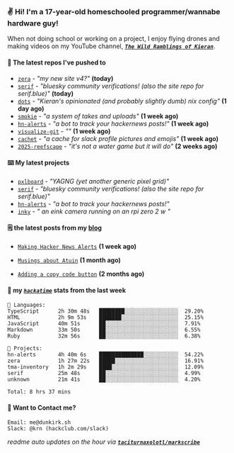 ### ✌️ Hi! I'm a 17-year-old homeschooled programmer/wannabe hardware guy!

When not doing school or working on a project, I enjoy flying drones and making videos on my YouTube channel, [**_`The Wild Ramblings of Kieran`_**](https://youtube.com/@kieran.rambles).

#### 👷 The latest repos I've pushed to

- [`zera`](https://github.com/taciturnaxolotl/zera) - _"my new site v4?"_ **(today)**
- [`serif`](https://github.com/taciturnaxolotl/serif) - _"bluesky community verifications! (also the site repo for serif.blue)"_ **(today)**
- [`dots`](https://github.com/taciturnaxolotl/dots) - _"Kieran's opinionated (and probably slightly dumb) nix config"_ **(1 day ago)**
- [`smokie`](https://github.com/taciturnaxolotl/smokie) - _"a system of takes and uploads"_ **(1 week ago)**
- [`hn-alerts`](https://github.com/taciturnaxolotl/hn-alerts) - _"a bot to track your hackernews posts!"_ **(1 week ago)**
- [`visualize-git`](https://github.com/maxwofford/visualize-git) - _""_ **(1 week ago)**
- [`cachet`](https://github.com/taciturnaxolotl/cachet) - _"a cache for slack profile pictures and emojis"_ **(1 week ago)**
- [`2025-reefscape`](https://github.com/df1317/2025-reefscape) - _"it's not a water game but it will do"_ **(2 weeks ago)**

#### ⌨️ My latest projects

- [`pxlboard`](https://github.com/taciturnaxolotl/pxlboard) - _"YAGNG (yet another generic pixel grid)"_
- [`serif`](https://github.com/taciturnaxolotl/serif) - _"bluesky community verifications! (also the site repo for serif.blue)"_
- [`hn-alerts`](https://github.com/taciturnaxolotl/hn-alerts) - _"a bot to track your hackernews posts!"_
- [`inky`](https://github.com/taciturnaxolotl/inky) - _" an eink camera running on an rpi zero 2 w "_

#### 🗒️ the latest posts from my [blog](https://dunkirk.sh)

- [`Making Hacker News Alerts`](https://dunkirk.sh/blog/hn-alerts/) **(1 week ago)**

- [`Musings about Atuin`](https://dunkirk.sh/blog/atuin/) **(1 month ago)**

- [`Adding a copy code button`](https://dunkirk.sh/blog/adding-a-copy-button/) **(2 months ago)**



#### 📡 my [_`hackatime`_](https://waka.hackclub.com) stats from the last week

```text
💾 Languages:
TypeScript      2h 30m 48s   ████████░░░░░░░░░░░░░░░░░  29.20%
HTML            2h 9m 53s    ███████░░░░░░░░░░░░░░░░░░  25.15%
JavaScript      40m 51s      ██░░░░░░░░░░░░░░░░░░░░░░░  7.91%
Markdown        33m 50s      ██░░░░░░░░░░░░░░░░░░░░░░░  6.55%
Ruby            32m 56s      ██░░░░░░░░░░░░░░░░░░░░░░░  6.38%

💼 Projects:
hn-alerts       4h 40m 6s    ██████████████░░░░░░░░░░░  54.22%
zera            1h 27m 22s   █████░░░░░░░░░░░░░░░░░░░░  16.91%
tma-inventory   1h 2m 29s    ████░░░░░░░░░░░░░░░░░░░░░  12.09%
serif           25m 48s      ██░░░░░░░░░░░░░░░░░░░░░░░  4.99%
unknown         21m 41s      ██░░░░░░░░░░░░░░░░░░░░░░░  4.20%

Total: 8 hrs 37 mins
```

#### 📮 Want to Contact me?

```text
Email: me@dunkirk.sh
Slack: @krn (hackclub.com/slack)
```

_readme auto updates on the hour via [**`taciturnaxolotl/markscribe`**](https://github.com/taciturnaxolotl/markscribe)_
